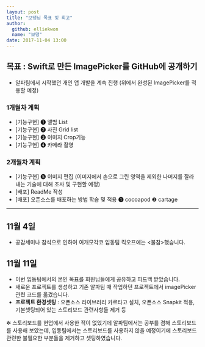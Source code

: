 ```yaml
---
layout: post
title: "보댕님 목표 및 회고"
author: 
  github: elliekwon
  name: "보댕"
date: 2017-11-04 13:00
---
```


## 목표 : Swift로 만든 ImagePicker를 GitHub에 공개하기
- 알파팀에서 시작했던 개인 앱 개발을 계속 진행 (위에서 완성된 ImagePicker를 적용할 예정)

### 1개월차 계획
- [기능구현] ❶ 앨범 List   
- [기능구현] ❷ 사진 Grid list  
- [기능구현] ❸ 이미지 Crop기능  
- [기능구현] ❹ 카메라 촬영  

### 2개월차 계획
- [기능구현] ❺ 이미지 편집 
(이미지에서 손으로 그린 영역을 제외한 나머지를 잘라내는 기술에 대해 조사 및 구현할 예정)
- [배포] ReadMe 작성
- [배포] 오픈소스를 배포하는 방법 학습 및 적용  ❶ cocoapod   ❷ cartage

---

## 11월 4일
- 공감세미나 참석으로 인하여 여개모각코 입동팀 킥오프에는 <불참>했습니다.

## 11월 11일 
- 이번 입동팀에서의 본인 목표를 회원님들에게 공유하고 피드백 받았습니다.
- 새로운 프로젝트를 생성하고 기존 알파팀 때 작업하던 프로젝트에서 imagePicker관련 코드를 옮겼습니다.
- **프로젝트 환경셋팅** : 오픈소스 라이브러리 카르타고 설치, 오픈소스 Snapkit 적용, 기본셋팅되어 있는 스토리보드 관련사항들 제거 등

✻ 스토리보드를 현업에서 사용한 적이 없었기에 알파팀에서는 공부를 겸해 스토리보드를 사용해 보았는데, 입동팀에서는 스토리보드를 사용하지 않을 예정이기에 스토리보드 관련한 불필요한 부분들을 제거하고 셋팅하였습니다.


